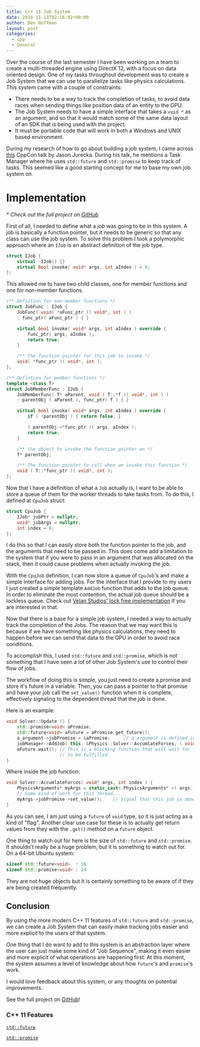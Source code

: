 ```yaml
---
title: C++ 11 Job System
date: 2018-11-13T02:16:02+00:00
author: Ben Hoffman
layout: post
categories:
  - cpp
  - General
---
```


Over the course of the last semester I have been working on a team to
create a multi-threaded engine using DirectX 12, with a focus on data
oriented design. One of my tasks throughout development was to create a
Job System that we can use to parallelize tasks like physics calculations. This
system came with a couple of constraints:

* There needs to be a way to track the completion of tasks, to avoid data races
  when sending things like position data of an entity to the GPU.
* The Job System needs to have a simple interface that takes a `void *` as
  an argument, and so that it would match some of the same data layout of an SDK that
  is being used with the project.
* It must be portable code that will work in both a Windows and UNIX based
  environment.

During my research of how to go about building a job system, I came across
[this](https://www.youtube.com/watch?v=8AjRD6mU96s&t=1532s) CppCon talk by
Jason Jurecka. During his talk, he mentions a Task Manager where he uses
`std::future` and `std::promise` to keep track of tasks. This seemed like a good
starting concept for me to base my own job system on.

# Implementation
_* Check out the full project on [GitHub](https://github.com/engine-buddies/light-vox-engine/)_


First of all, I needed to define what a _job_ was going to be in this system.
A job is basically a function pointer, but it needs to be generic so that any
class can use the job system. To solve this problem I took a polymorphic
approach where an `IJob` is an abstract definition of the job type.

```C++
struct IJob {
    virtual ~IJob() {}
    virtual bool invoke( void* args, int aIndex ) = 0;
};
```

This allowed me to have two child classes, one for member functions and one for
non-member functions.

```C++
/** Defintion for non-member functions */
struct JobFunc : IJob {
    JobFunc( void( *aFunc_ptr )( void*, int ) )
    : func_ptr( aFunc_ptr ) { }

    virtual bool invoke( void* args, int aIndex ) override {
        func_ptr( args, aIndex );
        return true;
    }

    /** The function pointer for this job to invoke */
    void( *func_ptr )( void*, int );
};

/** Defintion for member functions */
template <class T>
struct JobMemberFunc : IJob {
    JobMemberFunc( T* aParent, void ( T::*f )( void*, int ) )
    : parentObj ( aParent ), func_ptr( f ) { }

    virtual bool invoke( void* args, int aIndex ) override {
        if ( !parentObj ) { return false; }

        ( parentObj->*func_ptr )( args, aIndex );
        return true;
    }

    /** the object to invoke the function pointer on */
    T* parentObj;

    /** The function pointer to call when we invoke this function */
    void ( T::*func_ptr )( void*, int );
};
```

Now that I have a definition of what a `Job` actually is, I want to be able to
store a queue of them for the worker threads to take tasks from. To do this, I
defined at `CpuJob` struct:

```C
struct CpuJob {
    IJob* jobPtr = nullptr;
    void* jobArgs = nullptr;
    int index = 0;
};
```

I do this so that I can easily store both the function pointer to the job, and
the arguments that need to be passed in. This does come add a limitation to the
system that if you were to pass in an argument that was allocated on the stack,
then it could cause problems when actually invoking the job.

With the `CpuJob` definition, I can now store a queue of `CpuJob`'s and make a
simple interface for adding jobs. For the interface that I provide to my users I
just created a simple template `AddJob` function that adds to the job queue.
In order to eliminate the most contention, the actual job queue should be a
lockless queue. Check out [Velan Studios' lock free implementation](https://www.velanstudios.com/blog/posts/our-first-open-source-release.html)
if you are interested in that.  

Now that there is a base for a simple job system, I needed a way to actually
track the completion of the Jobs. The reason that we may want this is because if
we have something like physics calculations, they need to happen before we can
send that data to the GPU in order to avoid race conditions.

To accomplish this, I used `std::future` and `std::promise`, which is not something
that I have seen a lot of other Job System's use to control their flow of jobs.

The workflow of doing this is simple, you just need to create a promise
and store it's future in a variable. Then, you can pass a pointer to that
promise and have your job call the `set_value()` function when it is complete,
effectively signaling to the dependent thread that the job is done.  

Here is an example:

```C++
void Solver::Update () {
    std::promise<void> aPromise;
    std::future<void> aFuture = aPromise.get_future();
    a_argument->jobPromise = &aPromise;     // a_argument is defined in this class
    jobManager->AddJob( this, &Physics::Solver::AccumlateForces, ( void* ) ( a_argument ), 0 );
    aFuture.wait(); // This is a blocking function that will wait for that promise
                    // to be fulfilled
}
```
Where inside the job function:

```C++
void Solver::AccumlateForces( void* args, int index ) {
    PhysicsArguments* myArgs = static_cast< PhysicsArguments* >( args );
    // Some kind of work for this thread...
    myArgs->jobPromise->set_value();    // Signal that this job is done
}
```

As you can see, I am just using a `future` of `void` type, so it is just acting
as a kind of "flag". Another clear use case for these is to actually get return
values from they with the `.get()` method on a `future` object.

One thing to watch out for here is the size of `std::future` and `std::promise`.
It shouldn't really be a huge problem, but it is something to watch out for. On
a 64-bit Ubuntu system:

```C++
sizeof std::future<void>  : 16
sizeof std::promise<void> : 24
```

They are not huge objects but it is certainly something to be aware of if they
are being created frequently.

## Conclusion

By using the more modern C++ 11 features of `std::future` and `std::promise`,
we can create a Job System that can easily make tracking jobs easier
and more explicit to the users of that system.

One thing that I do want to add to this system is an abstraction layer where
the user can just make some kind of "Job Sequence", making it even easier and
more explicit of what operations are happening first. At this moment, the system
assumes a level of knowledge about how `future`'s and `promise`'s work.

I would love feedback about this system, or any thoughts on potential improvements.

See the full project on [GitHub](https://github.com/engine-buddies/light-vox-engine/)!

### C++ 11 Features

[`std::future`](https://en.cppreference.com/w/cpp/thread/future)

[`std::promise`](https://en.cppreference.com/w/cpp/thread/promise)
